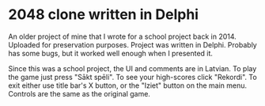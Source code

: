 2048 clone written in Delphi
===

An older project of mine that I wrote for a school project back in 2014. Uploaded for preservation purposes. Project was written in Delphi. Probably has some bugs, but it worked well enough when I presented it.

Since this was a school project, the UI and comments are in Latvian. To play the game just press "Sākt spēli". To see your high-scores click "Rekordi". To exit either use title bar's X button, or the "Iziet" button on the main menu. Controls are the same as the original game. 
